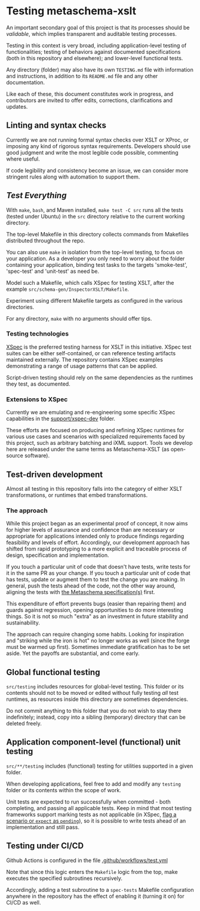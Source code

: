 # Testing metaschema-xslt

An important secondary goal of this project is that its processes should be *validable*, which implies transparent and auditable testing processes.

Testing in this context is very broad, including application-level testing of functionalities; testing of behaviors against documented specifications (both in this repository and elsewhere); and lower-level functional tests.

Any directory (folder) may also have its own `TESTING.md` file with information and instructions, in addition to its `README.md` file and any other documentation.

Like each of these, this document constitutes work in progress, and contributors are invited to offer edits, corrections, clarifications and updates.

## Linting and syntax checks

Currently we are not running formal syntax checks over XSLT or XProc, or imposing any kind of rigorous syntax requirements. Developers should use good judgment and write the most legible code possible, commenting where useful.

If code legibility and consistency become an issue, we can consider more stringent rules along with automation to support them.

## *Test Everything*

With `make`, `bash`, and Maven installed, `make test -C src` runs all the tests (tested under Ubuntu) in the `src` directory relative to the current working directory.

The top-level Makefile in this directory collects commands from Makefiles distributed throughout the repo.

You can also use `make` in isolation from the top-level testing, to focus on your application. As a developer you only need to worry about the folder containing your application, binding test tasks to the targets 'smoke-test', 'spec-test' and 'unit-test' as need be.

Model such a Makefile, which calls XSpec for testing XSLT, after the example `src/schema-gen/InspectorXSLT/Makefile`.

Experiment using different Makefile targets as configured in the various directories.

For any directory, `make` with no arguments should offer tips.

### Testing technologies

[XSpec](https://github.com/xspec/xspec/) is the preferred testing harness for XSLT in this initiative. XSpec test suites can be either self-contained, or can reference testing artifacts maintained externally. The repository contains XSpec examples demonstrating a range of usage patterns that can be applied.

Script-driven testing should rely on the same dependencies as the runtimes they test, as documented.

### Extensions to XSpec

Currently we are emulating and re-engineering some specific XSpec capabilities in the [support/xspec-dev](support/xspec-dev) folder.

These efforts are focused on producing and refining XSpec runtimes for various use cases and scenarios with specialized requirements faced by this project, such as arbitrary batching and iXML support. Tools we develop here are released under the same terms as Metaschema-XSLT (as open-source software).

## Test-driven development

Almost all testing in this repository falls into the category of either XSLT transformations, or runtimes that embed transformations.

### The approach

While this project began as an experimental proof of concept, it now aims for higher levels of assurance and confidence than are necessary or appropriate for applications intended only to produce findings regarding feasibility and levels of effort. Accordingly, our development approach has shifted from rapid prototyping to a more explicit and traceable process of design, specification and implementation.

If you touch a particular unit of code that doesn't have tests, write tests for it in the same PR as your change. If you touch a particular unit of code that has tests, update or augment them to test the change you are making. In general, push the tests ahead of the code, not the other way around, aligning the tests with [the Metaschema specification(s)](https://pages.nist.gov/metaschema/specification/) first.

This expenditure of effort prevents bugs (easier than repairing them) and guards against regression, opening opportunities to do more interesting things. So it is not so much "extra" as an investment in future stability and sustainability.

The approach can require changing some habits. Looking for inspiration and "striking while the iron is hot" no longer works as well (since the forge must be warmed up first). Sometimes immediate gratification has to be set aside. Yet the payoffs are substantial, and come early.

## Global functional testing

`src/testing` includes resources for global-level testing. This folder or its contents should not to be moved or edited without fully testing *all* test runtimes, as resources inside this directory are sometimes dependencies.

Do not commit anything to this folder that you do not wish to stay there indefinitely; instead, copy into a sibling (temporary) directory that can be deleted freely.

## Application component-level (functional) unit testing

`src/**/testing` includes (functional) testing for utilities supported in a given folder.

When developing applications, feel free to add and modify any `testing` folder or its contents within the scope of work.

Unit tests are expected to run successfully when committed - both completing, and passing all applicable tests. Keep in mind that most testing frameworks support marking tests as not applicable (in XSpec, [flag a scenario or `expect` as `pending`](https://github.com/xspec/xspec/wiki/Focusing-Your-Efforts#marking-scenario-or-expectation-as-pending)), so it is possible to write tests ahead of an implementation and still pass.

## Testing under CI/CD

Github Actions is configured in the file [.github/workflows/test.yml](.github/workflows/test.yml)

Note that since this logic enters the `Makefile` logic from the top, make executes the specified subroutines recursively.

Accordingly, adding a test subroutine to a `spec-tests` Makefile configuration anywhere in the repository has the effect of enabling it (turning it on) for CI/CD as well.


